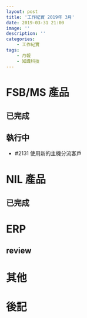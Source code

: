 ```yaml
---
layout: post
title: '工作紀實 2019年 3月'
date: 2019-03-31 21:00
image: ''
description: ''
categories:
    - 工作紀實
tags:
    - 月報
    - 知識科技
---
```


# FSB/MS 產品

## 已完成

## 執行中

* #2131 使用新的主機分流客戶

# NIL 產品

## 已完成

# ERP

## review

# 其他

# 後記
